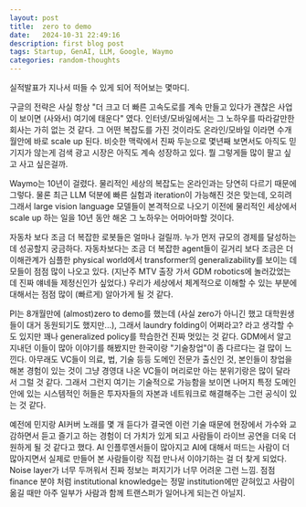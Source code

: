 ```yaml
---
layout: post
title:  zero to demo
date:   2024-10-31 22:49:16
description: first blog post
tags: Startup, GenAI, LLM, Google, Waymo
categories: random-thoughts
---
```


실적발표가 지나서 떠들 수 있게 되어 적어보는 몇마디.

구글의 전략은 사실 항상 "더 크고 더 빠른 고속도로를 계속 만들고 있다가 괜찮은 사업이 보이면 (사와서) 여기에 태운다" 였다. 인터넷/모바일에서는 그 노하우를 따라갈만한 회사는 가히 없는 것 같다. 그 어떤 복잡도를 가진 것이라도 온라인/모바일 이라면 수개월안에 바로 scale up 된다. 비슷한 맥락에서 진짜 두눈으로 몇년째 보면서도 아직도 믿기지가 않는게 검색 광고 시장은 아직도 계속 성장하고 있다. 뭘 그렇게들 많이 팔고 싶고 사고 싶은걸까.

Waymo는 10년이 걸렸다. 물리적인 세상의 복잡도는 온라인과는 당연히 다르기 때문에 그렇다. 물론 최근 LLM 덕분에 빠른 실험과 iteration이 가능해진 것은 맞는데, 오히려 그래서 large vision language 모델들이 본격적으로 나오기 이전에 물리적인 세상에서 scale up 하는 일을 10년 동안 해온 그 노하우는 어마어마할 것이다.

자동차 보다 조금 더 복잡한 로봇들은 얼마나 걸릴까. 누가 먼저 규모의 경제를 달성하는데 성공할지 궁금하다. 자동차보다는 조금 더 복잡한 agent들이 길거리 보다 조금은 더 이해관계가 심플한 physical world에서 transformer의 generalizability를 보이는 데모들이 점점 많이 나오고 있다. (지난주 MTV 출장 가서 GDM robotics에 놀러갔었는데 진짜 얘네들 제정신인가 싶었다.) 우리가 세상에서 체계적으로 이해할 수 있는 부분에 대해서는 점점 많이 (빠르게) 알아가게 될 것 같다.

PI는 8개월만에 (almost)zero to demo를 했는데 (사실 zero가 아니긴 했고 대학원생들이 대거 동원되기도 했지만...), 그래서 laundry folding이 어쩌라고? 라고 생각할 수도 있지만 꽤나 generalized policy를 학습한건 진짜 멋있는 것 같다. GDM에서 알고 지내던 이들이 많아 이야기를 해봤지만 한국이랑 "기술창업"이 좀 다르다는 걸 많이 느낀다. 아무래도 VC들이 의료, 법, 기술 등등 도메인 전문가 출신인 것, 본인들이 창업을 해본 경험이 있는 것이 그냥 경영대 나온 VC들이 머리로만 아는 분위기랑은 많이 달라서 그럴 것 같다. 그래서 그런지 여기는 기술적으로 가능함을 보이면 나머지 특정 도메인안에 있는 시스템적인 허들은 투자자들의 자본과 네트워크로 해결해주는 그런 공식이 있는 것 같다.

예전에 민지랑 AI커버 노래를 몇 개 듣다가 결국엔 이런 기술 때문에 현장에서 가수와 교감하면서 듣고 즐기고 하는 경험이 더 가치가 있게 되고 사람들이 라이브 공연을 더욱 더 원하게 될 것 같다고 했다. AI 인플루엔서들이 많아지고 AI에 대해서 떠드는 사람이 더 많아지면서 실제로 만들어 본 사람들이랑 직접 만나서 이야기하는 걸 더 찾게 되었다. Noise layer가 너무 두꺼워서 진짜 정보는 퍼지기가 너무 어려운 그런 느낌. 점점 finance 분야 처럼 institutional knowledge는 정말 institution에만 갇혀있고 사람이 옮길 때만 아주 일부가 사람과 함께 트랜스퍼가 일어나게 되는건 아닐지.